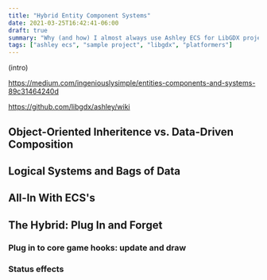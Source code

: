 ```yaml
---
title: "Hybrid Entity Component Systems"
date: 2021-03-25T16:42:41-06:00
draft: true
summary: "Why (and how) I almost always use Ashley ECS for LibGDX projects."
tags: ["ashley ecs", "sample project", "libgdx", "platformers"]
---
```


(intro)

https://medium.com/ingeniouslysimple/entities-components-and-systems-89c31464240d

https://github.com/libgdx/ashley/wiki

## Object-Oriented Inheritence vs. Data-Driven Composition


## Logical Systems and Bags of Data


## All-In With ECS's


## The Hybrid: Plug In and Forget

### Plug in to core game hooks: update and draw

### Status effects